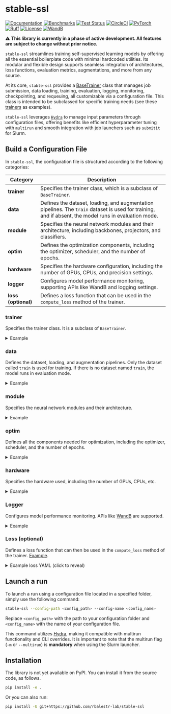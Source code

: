 # stable-ssl

[![Documentation](https://img.shields.io/badge/Documentation-blue.svg)](https://rbalestr-lab.github.io/stable-ssl.github.io/dev/)
[![Benchmarks](https://img.shields.io/badge/Benchmarks-blue.svg)](https://github.com/rbalestr-lab/stable-ssl/tree/main/benchmarks)
[![Test Status](https://github.com/rbalestr-lab/stable-ssl/actions/workflows/testing.yml/badge.svg)](https://github.com/rbalestr-lab/stable-ssl/actions/workflows/testing.yml)
[![CircleCI](https://dl.circleci.com/status-badge/img/gh/rbalestr-lab/stable-ssl/tree/main.svg?style=svg)](https://dl.circleci.com/status-badge/redirect/gh/rbalestr-lab/stable-ssl/tree/main)
[![PyTorch](https://img.shields.io/badge/PyTorch-ee4c2c?logo=pytorch&logoColor=white)](https://pytorch.org/get-started/locally/)
[![Ruff](https://img.shields.io/endpoint?url=https://raw.githubusercontent.com/astral-sh/ruff/main/assets/badge/v2.json)](https://github.com/astral-sh/ruff)
[![License](https://img.shields.io/badge/License-MIT-yellow.svg)](https://opensource.org/licenses/MIT)
[![WandB](https://raw.githubusercontent.com/wandb/assets/main/wandb-github-badge-gradient.svg)](https://wandb.ai/site)

⚠️ **This library is currently in a phase of active development. All features are subject to change without prior notice.**

``stable-ssl`` streamlines training self-supervised learning models by offering all the essential boilerplate code with minimal hardcoded utilities. Its modular and flexible design supports seamless integration of architectures, loss functions, evaluation metrics, augmentations, and more from any source.

At its core, `stable-ssl` provides a [BaseTrainer](https://rbalestr-lab.github.io/stable-ssl.github.io/dev/gen_modules/stable_ssl.BaseTrainer.html#stable_ssl.BaseTrainer) class that manages job submission, data loading, training, evaluation, logging, monitoring, checkpointing, and requeuing, all customizable via a configuration file. This class is intended to be subclassed for specific training needs (see these [trainers](https://rbalestr-lab.github.io/stable-ssl.github.io/dev/trainers.html) as examples).

`stable-ssl` leverages [`Hydra`](https://hydra.cc/) to manage input parameters through configuration files, offering benefits like efficient hyperparameter tuning with `multirun` and smooth integration with job launchers such as `submitit` for Slurm.


## Build a Configuration File

In `stable-ssl`, the configuration file is structured according to the following categories:

| **Category**    | **Description**                                                                                                                                                   |
|------------------|-------------------------------------------------------------------------------------------------------------------------------------------------------------------|
| **trainer**      | Specifies the trainer class, which is a subclass of `BaseTrainer`.                                                                                              |
| **data**         | Defines the dataset, loading, and augmentation pipelines. The `train` dataset is used for training, and if absent, the model runs in evaluation mode.            |
| **module**       | Specifies the neural network modules and their architecture, including backbones, projectors, and classifiers.                                                  |
| **optim**        | Defines the optimization components, including the optimizer, scheduler, and the number of epochs.                                                              |
| **hardware**     | Specifies the hardware configuration, including the number of GPUs, CPUs, and precision settings.                                                               |
| **logger**       | Configures model performance monitoring, supporting APIs like WandB and logging settings.                                                                        |
| **loss (optional)** | Defines a loss function that can be used in the `compute_loss` method of the trainer.                                                                          |


### trainer

Specifies the trainer class. It is a subclass of `BaseTrainer`.

<details>
  <summary>Example</summary>

```yaml
trainer:
  _target_: stable_ssl.JointEmbeddingTrainer
```
</details>

### data

Defines the dataset, loading, and augmentation pipelines. Only the dataset called `train` is used for training. If there is no dataset named `train`, the model runs in evaluation mode.

<details>
  <summary>Example</summary>

```yaml
data:
  _num_classes: 10
  _num_samples: 50000
  train:
    _target_: torch.utils.data.DataLoader
    batch_size: 256
    drop_last: True
    shuffle: True
    num_workers: ${trainer.hardware.cpus_per_task}
    dataset:
      _target_: torchvision.datasets.CIFAR10
      root: ~/data
      train: True
      transform:
        _target_: stable_ssl.data.MultiViewSampler
        transforms:
          - _target_: torchvision.transforms.v2.Compose
            transforms:
              - _target_: torchvision.transforms.v2.RandomResizedCrop
                size: 32
                scale:
                  - 0.2
                  - 1.0
              - _target_: torchvision.transforms.v2.RandomHorizontalFlip
                p: 0.5
              - _target_: torchvision.transforms.v2.ToImage
              - _target_: torchvision.transforms.v2.ToDtype
                dtype:
                  _target_: stable_ssl.utils.str_to_dtype
                  _args_: [float32]
                scale: True
          - ${trainer.data.base.dataset.transform.transforms.0}
  test:
    _target_: torch.utils.data.DataLoader
    batch_size: 256
    num_workers: ${trainer.hardware.cpus_per_task}
    dataset:
      _target_: torchvision.datasets.CIFAR10
      train: False
      root: ~/data
      transform:
        _target_: torchvision.transforms.v2.Compose
        transforms:
          - _target_: torchvision.transforms.v2.ToImage
          - _target_: torchvision.transforms.v2.ToDtype
            dtype:
              _target_: stable_ssl.utils.str_to_dtype
              _args_: [float32]
            scale: True
```
</details>


### module

Specifies the neural network modules and their architecture.

<details>
  <summary>Example</summary>

```yaml
module:
   backbone:
      _target_: stable_ssl.modules.load_backbone
      name: resnet18
      low_resolution: True
      num_classes: null
   projector:
      _target_: torch.nn.Sequential
      _args_:
         - _target_: torch.nn.Linear
            in_features: 512
            out_features: 2048
            bias: False
         - _target_: torch.nn.BatchNorm1d
            num_features: ${trainer.module.projector._args_.0.out_features}
         - _target_: torch.nn.ReLU
         - _target_: torch.nn.Linear
            in_features: ${trainer.module.projector._args_.0.out_features}
            out_features: 128
            bias: False
         - _target_: torch.nn.BatchNorm1d
            num_features: ${trainer.module.projector._args_.3.out_features}
   projector_classifier:
      _target_: torch.nn.Linear
      in_features: 128
      out_features: ${trainer.data._num_classes}
   backbone_classifier:
      _target_: torch.nn.Linear
      in_features: 512
      out_features: ${trainer.data._num_classes}
```
</details>

### optim

Defines all the components needed for optimization, including the optimizer, scheduler, and the number of epochs.

<details>
  <summary>Example</summary>

```yaml
optim:
 epochs: 1000
 optimizer:
   _target_: stable_ssl.optimizers.LARS
   _partial_: True
   lr: 5
   weight_decay: 1e-6
 scheduler:
   _target_: stable_ssl.scheduler.LinearWarmupCosineAnnealing
   _partial_: True
   total_steps: ${eval:'${trainer.optim.epochs} * ${trainer.data._num_samples} // ${trainer.data.train.batch_size}'}
```
</details>


### hardware

Specifies the hardware used, including the number of GPUs, CPUs, etc.

<details>
  <summary>Example</summary>

```yaml
hardware:
   seed: 0
   float16: true
   device: "cuda:0"
   world_size: 1
```
</details>

### Logger

Configures model performance monitoring. APIs like [WandB](https://wandb.ai/home) are supported.

<details>
  <summary>Example</summary>

```yaml
logger:
   wandb: true
   base_dir: "./"
   level: 20
   checkpoint_frequency: 1
   log_every_step: 1
   metric:
      test:
         acc1:
         _target_: torchmetrics.classification.MulticlassAccuracy
         num_classes: ${trainer.data._num_classes}
         top_k: 1
         acc5:
         _target_: torchmetrics.classification.MulticlassAccuracy
         num_classes: ${trainer.data._num_classes}
         top_k: 5
```
</details>

### Loss (optional)
Defines a loss function that can then be used in the `compute_loss` method of the trainer. [Example](https://rbalestr-lab.github.io/stable-ssl.github.io/dev/user_guide.html#loss).

<details>
  <summary>Example loss YAML (click to reveal)</summary>

```yaml
loss:
  name: "NTXEntLoss"
  temperature: 0.5
```
</details>

## Launch a run

To launch a run using a configuration file located in a specified folder, simply use the following command:

```bash
stable-ssl --config-path <config_path> --config-name <config_name>
```

Replace `<config_path>` with the path to your configuration folder and `<config_name>` with the name of your configuration file.


This command utilizes [Hydra](https://hydra.cc/), making it compatible with multirun functionality and CLI overrides. It is important to note that the multirun flag (`-m` or `--multirun`) is **mandatory** when using the Slurm launcher.


## Installation

The library is not yet available on PyPI. You can install it from the source code, as follows.

```bash
pip install -e .
```

Or you can also run:

```bash
pip install -U git+https://github.com/rbalestr-lab/stable-ssl
```
